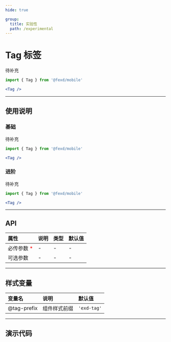 ```yaml
---
hide: true

group:
  title: 实验性
  path: /experimental
---
```


# Tag 标签 <ImportCost name="Tag" />

待补充

<!-- prettier-ignore -->
```jsx | pure
import { Tag } from '@fexd/mobile'

<Tag />
```

---

## 使用说明

### 基础

待补充

<!-- prettier-ignore -->
```jsx | pure
import { Tag } from '@fexd/mobile'

<Tag />
```

### 进阶

待补充

<!-- prettier-ignore -->
```jsx | pure
import { Tag } from '@fexd/mobile'

<Tag />
```

---

## API

| 属性                                         | 说明 | 类型 | 默认值 |
| :------------------------------------------- | :--- | :--- | :----- |
| 必传参数 <span style="color: red;">\*</span> | -    | -    | -      |
| 可选参数                                     | -    | -    | -      |

---

## 样式变量

| 变量名      | 说明         | 默认值      |
| :---------- | :----------- | :---------- |
| @tag-prefix | 组件样式前缀 | `'exd-tag'` |

---

## 演示代码

<code src="./demos/demo1/index.tsx" />
